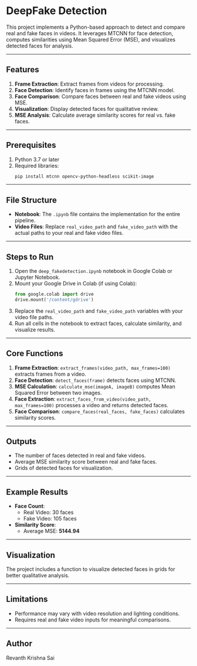 # DeepFake Detection

This project implements a Python-based approach to detect and compare real and fake faces in videos. It leverages MTCNN for face detection, computes similarities using Mean Squared Error (MSE), and visualizes detected faces for analysis.

---

## Features

1. **Frame Extraction**: Extract frames from videos for processing.
2. **Face Detection**: Identify faces in frames using the MTCNN model.
3. **Face Comparison**: Compare faces between real and fake videos using MSE.
4. **Visualization**: Display detected faces for qualitative review.
5. **MSE Analysis**: Calculate average similarity scores for real vs. fake faces.

---

## Prerequisites

1. Python 3.7 or later
2. Required libraries:
   ```bash
   pip install mtcnn opencv-python-headless scikit-image
   ```

---

## File Structure

- **Notebook**: The `.ipynb` file contains the implementation for the entire pipeline.
- **Video Files**: Replace `real_video_path` and `fake_video_path` with the actual paths to your real and fake video files.

---

## Steps to Run

1. Open the `deep_fakedetection.ipynb` notebook in Google Colab or Jupyter Notebook.
2. Mount your Google Drive in Colab (if using Colab):
   ```python
   from google.colab import drive
   drive.mount('/content/gdrive')
   ```
3. Replace the `real_video_path` and `fake_video_path` variables with your video file paths.
4. Run all cells in the notebook to extract faces, calculate similarity, and visualize results.

---

## Core Functions

1. **Frame Extraction**: `extract_frames(video_path, max_frames=100)` extracts frames from a video.
2. **Face Detection**: `detect_faces(frame)` detects faces using MTCNN.
3. **MSE Calculation**: `calculate_mse(imageA, imageB)` computes Mean Squared Error between two images.
4. **Face Extraction**: `extract_faces_from_video(video_path, max_frames=100)` processes a video and returns detected faces.
5. **Face Comparison**: `compare_faces(real_faces, fake_faces)` calculates similarity scores.

---

## Outputs

- The number of faces detected in real and fake videos.
- Average MSE similarity score between real and fake faces.
- Grids of detected faces for visualization.

---

## Example Results

- **Face Count**:
  - Real Video: 30 faces
  - Fake Video: 105 faces
- **Similarity Score**:
  - Average MSE: **5144.94**

---

## Visualization

The project includes a function to visualize detected faces in grids for better qualitative analysis.

---

## Limitations

- Performance may vary with video resolution and lighting conditions.
- Requires real and fake video inputs for meaningful comparisons.

---

## Author

Revanth Krishna Sai
